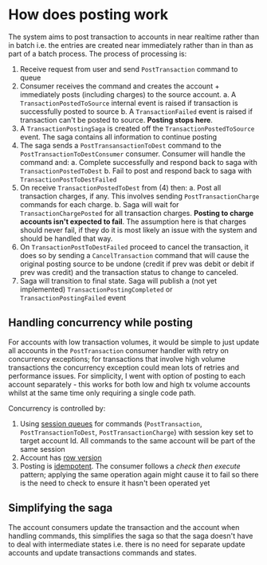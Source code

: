 # How does posting work

The system aims to post transaction to accounts in near realtime rather than in batch i.e. the entries are created near immediately rather than in than
as part of a batch process. The process of processing is:

1. Receive request from user and send `PostTransaction` command to queue
2. Consumer receives the command and creates the account + immediately posts (including charges) to the source account.
   a. A `TransactionPostedToSource` internal event is raised if transaction is successfully posted to source
   b. A `TransactionFailed` event is raised if transaction can't be posted to source. **Posting stops here**.
3. A `TransactionPostingSaga` is created off the `TransactionPostedToSource` event. The saga contains all information to continue posting
4. The saga sends a `PostTransansactionToDest` command to the `PostTransactionToDestConsumer` consumer. Consumer will handle the command and:
   a. Complete successfully and respond back to saga with `TransactionPostedToDest`
   b. Fail to post and respond back to saga with `TransactionPostToDestFailed`
5. On receive `TransactionPostedToDest` from (4) then:
   a. Post all transaction charges, if any. This involves sending `PostTransactionCharge` commands for each charge.
   b. Saga will wait for `TransactionChargePosted` for all transaction charges. **Posting to charge accounts isn't expected to fail**. The assumption here is that charges should never fail, if they do it is most likely an issue with the system and should be handled that way.
6. On `TransactionPostToDestFailed` proceed to cancel the transaction, it does so by sending a `CancelTransaction` command that will cause the original posting
   source to be undone (credit if prev was debit or debit if prev was credit) and the transaction status to change to canceled. 
6. Saga will transition to final state. Saga will publish a (not yet implemented) `TransactionPostingCompleted` or `TransactionPostingFailed` event

## Handling concurrency while posting

For accounts with low transaction volumes, it would be simple to just update all accounts in the `PostTransaction` consumer handler with retry on concurrency exceptions; for transactions that involve high volume transactions the concurrency exception could mean lots of retries
and performance issues. For simplicity, I went with option of posting to each account separately - this works for both low and high tx volume accounts whilst at the same time only requiring a single code path.

Concurrency is controlled by:

1. Using [session queues](https://docs.microsoft.com/en-us/azure/service-bus-messaging/message-sessions) for commands (`PostTransaction`, `PostTransactionToDest`, `PostTransactionCharge`) with session key set to target account Id. All commands to the same account will be part of the same session
2. Account has [row version](https://docs.microsoft.com/en-us/sql/t-sql/data-types/rowversion-transact-sql?view=sql-server-ver15)
3. Posting is [idempotent](https://www.restapitutorial.com/lessons/idempotency.html). The consumer follows a *check then execute* pattern; applying the same operation again might cause it to fail so there is the need to check to ensure it hasn't been operated yet

## Simplifying the saga

The account consumers update the transaction and the account when handling commands, this simplifies the saga so that the saga doesn't have to deal with intermediate states i.e. there is no need for separate update accounts and update transactions commands and states.